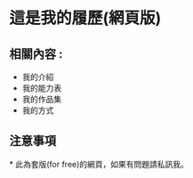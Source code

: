 # 這是我的履歷(網頁版)

## 相關內容 :

* 我的介紹
* 我的能力表
* 我的作品集
* 我的方式


## 注意事項
\* 此為套版(for free)的網頁，如果有問題請私訊我。


